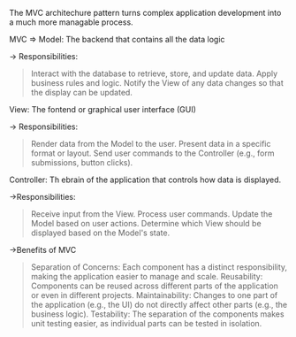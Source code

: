 The MVC architechure pattern turns complex application development into a much more managable process.

MVC =>
Model: The backend that contains all the data logic

-> Responsibilities:

> Interact with the database to retrieve, store, and update data.
> Apply business rules and logic.
> Notify the View of any data changes so that the display can be updated.

View: The fontend or graphical user interface (GUI)

-> Responsibilities:

> Render data from the Model to the user.
> Present data in a specific format or layout.
> Send user commands to the Controller (e.g., form submissions, button clicks).

Controller: Th ebrain of the application that controls how data is displayed.

->Responsibilities:

> Receive input from the View.
> Process user commands.
> Update the Model based on user actions.
> Determine which View should be displayed based on the Model's state.

->Benefits of MVC

> Separation of Concerns: Each component has a distinct responsibility, making the application easier to manage and scale.
> Reusability: Components can be reused across different parts of the application or even in different projects.
> Maintainability: Changes to one part of the application (e.g., the UI) do not directly affect other parts (e.g., the business logic).
> Testability: The separation of the components makes unit testing easier, as individual parts can be tested in isolation.
